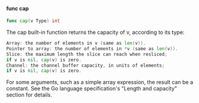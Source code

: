 #### func cap

```go
func cap(v Type) int
```

The cap built-in function returns the capacity of v, according to its
type:

```go
Array: the number of elements in v (same as len(v)).
Pointer to array: the number of elements in *v (same as len(v)).
Slice: the maximum length the slice can reach when resliced;
if v is nil, cap(v) is zero.
Channel: the channel buffer capacity, in units of elements;
if v is nil, cap(v) is zero.
```

For some arguments, such as a simple array expression, the result can be
a constant. See the Go language specification\'s \"Length and capacity\"
section for details.

